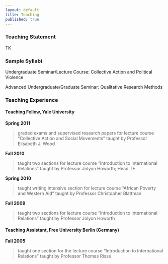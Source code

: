 ```yaml
---
layout: default
title: Teaching
published: true
---
```


### Teaching Statement

TK

### Sample Syllabi

Undergraduate Seminar/Lecture Course: Collective Action and Political Violence

Advanced Undergraduate/Graduate Seminar: Qualitative Research Methods

### Teaching Experience

#### Teaching Fellow, Yale University

**Spring 2011**

> graded exams and supervised research papers for lecture course “Collective Action and Social Movements” taught by Professor Elisabeth J. Wood

**Fall 2010**

> taught two sections for lecture course “Introduction to International Relations” taught by Professor Jolyon Howorth; Head TF

**Spring 2010**

> taught writing intensive section for lecture course “African Poverty and Western Aid” taught by Professor Christopher Blattman

**Fall 2009**

> taught two sections for lecture course “Introduction to International Relations” taught by Professor Jolyon Howorth

#### Teaching Assistant, Free University Berlin (Germany)

**Fall 2005**

> taught one section for the lecture course “Introduction to International Relations” taught by Professor Thomas Risse
